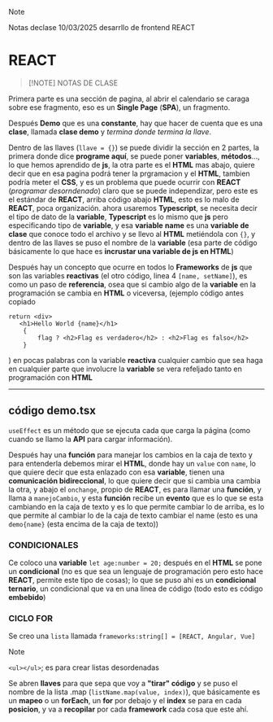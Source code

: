 >[!NOTE]
>Notas declase 10/03/2025 desarrllo de frontend REACT

# **REACT**
> [!NOTE] NOTAS DE CLASE

Primera parte es una sección de pagina, al abrir el calendario se caraga sobre ese fragmento, eso es un **Single Page** (**SPA**), un fragmento.

Después **Demo** que es una **constante**, hay que hacer de cuenta que es una **clase**, llamada **clase demo** y _termina donde termina la llave_.

Dentro de las llaves (`llave = {}`) se puede dividir la sección en 2 partes, la primera donde dice **programe aquí**, se puede poner **variables**, **métodos**..., lo que hemos aprendido de **js**, la otra parte es el **HTML** mas abajo, quiere decir que en esa pagina podrá tener la prgramacion y el **HTML**, tambien podría meter el **CSS**, y es un problema que puede ocurrir con ****REACT**** (_programar desorndenado_) claro que se puede independizar, pero este es el estándar de **REACT**, arriba código abajo **HTML**, esto es lo malo de **REACT**, poca organización.
ahora usaremos **Typescript**, se necesita decir el tipo de dato de la **variable**, **Typescript** es lo mismo que **js** pero especificando tipo de **variable**, y esa **variable** **name** es una **variable de clase** que conoce todo el archivo y se llevo al **HTML** metiéndola con `{}`, y dentro de las llaves se puso el nombre de la **variable** (esa parte de código básicamente lo que hace es **incrustar una variable de js en HTML**)

Después hay un concepto que ocurre en todos lo **Frameworks** de **js** que son las variables **reactivas** (el otro código, linea 4 `[name, setName]`), es como un paso de **referencia**, osea que si cambio algo de la **variable** en la programación se cambia en **HTML** o viceversa, (ejemplo código antes copiado  
```tsx
return <div>
   <h1>Hello World {name}</h1>
    {   
        flag ? <h2>Flag es verdadero</h2> : <h2>Flag es falso</h2>
    }
```
)
en pocas palabras con la variable **reactiva** cualquier cambio que sea haga en cualquier parte que involucre la **variable** se vera refeljado tanto en programación con **HTML**

---

## código demo.tsx

`useEffect` es un método que se ejecuta cada que carga la página (como cuando se llamo la **API** para cargar información).

Después hay una **función** para manejar los cambios en la caja de texto y para entenderla debemos mirar el **HTML**, donde hay un `value` con `name`, lo que quiere decir que esta enlazado con esa **variable**, tienen una **comunicación bidireccional**, lo que quiere decir que si cambia una cambia la otra, y abajo el `onchange`, propio de **REACT**, es para llamar una **función**, y llama a `manejoCambio`, y esta **función** recibe un **evento** que es lo que se esta cambiando en la caja de texto y es lo que permite cambiar lo de arriba, es lo que permite al cambiar lo de la caja de texto cambiar el name (esto es una `demo{name}` (esta encima de la caja de texto))

### CONDICIONALES

Ce coloco una **variable** `let age:number = 20;`
después en el **HTML** se pone un **condicional** (no es que sea un lenguaje de programación pero esto hace **REACT**, permite este tipo de cosas);
lo que se puso ahi es un **condicional ternario**, un condicional que va en una linea de código (todo esto es código **embebido**)

### CICLO FOR

Se creo una `lista` llamada `frameworks:string[] = [REACT, Angular, Vue]`

>[!NOTE]
>`<ul></ul>`; es para crear listas desordenadas

Se abren **llaves** para que sepa que voy a **"tirar" código** y se puso el nombre de la lista .map (`listName.map(value, index)`), que básicamente es un **mapeo** o un **forEach**, un **for** por debajo y el **index** se para en cada **posicion**, y va a **recopilar** por cada **framework** cada cosa que este ahí.